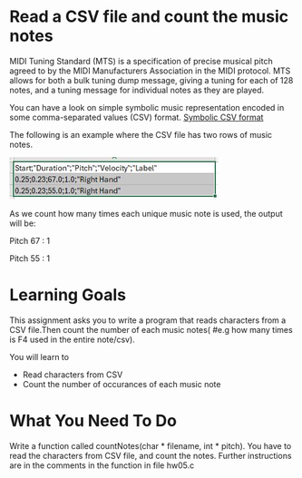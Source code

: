 # Read a CSV file and count the music notes

MIDI Tuning Standard (MTS) is a specification of precise musical pitch agreed to by the MIDI Manufacturers Association in the MIDI protocol. MTS allows for both a bulk tuning dump message, giving a tuning for each of 128 notes, and a tuning message for individual notes as they are played. 

You can have a look on simple symbolic music representation encoded in some comma-separated values (CSV) format. 
[Symbolic CSV format](https://www.audiolabs-erlangen.de/resources/MIR/FMP/C1/C1S2_CSV.html)

The following is an example where the CSV file has two rows of music notes.

![image](https://github.com/Purdue-ECE264-002-Fall2024-stage/HW05-Count-Music-Notes/blob/main/musicCSV.JPG)

As we count how many times each unique music note is used, the output will be:

Pitch 67 : 1

Pitch 55 : 1

Learning Goals 
==============

This assignment asks you to write a program that reads characters from a CSV file.Then count the number of each music notes( #e.g how many times is F4 used in the entire note/csv). 

You will learn to
* Read characters from CSV
* Count the number of occurances of each music note

What You Need To Do
===================

Write a function called countNotes(char * filename, int * pitch). You have to read the characters from CSV file, and count the notes. Further instructions are in the comments in the function in file hw05.c
